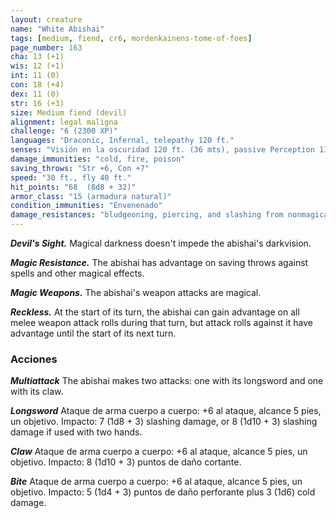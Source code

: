 ```yaml
---
layout: creature
name: "White Abishai"
tags: [medium, fiend, cr6, mordenkainens-tome-of-foes]
page_number: 163
cha: 13 (+1)
wis: 12 (+1)
int: 11 (0)
con: 18 (+4)
dex: 11 (0)
str: 16 (+3)
size: Medium fiend (devil)
alignment: legal maligna
challenge: "6 (2300 XP)"
languages: "Draconic, Infernal, telepathy 120 ft."
senses: "Visión en la oscuridad 120 ft. (36 mts), passive Perception 11"
damage_immunities: "cold, fire, poison"
saving_throws: "Str +6, Con +7"
speed: "30 ft., fly 40 ft."
hit_points: "68  (8d8 + 32)"
armor_class: "15 (armadura natural)"
condition_immunities: "Envenenado"
damage_resistances: "bludgeoning, piercing, and slashing from nonmagical attacks that aren't silvered"
---
```


***Devil's Sight.*** Magical darkness doesn't impede the abishai's darkvision.

***Magic Resistance.*** The abishai has advantage on saving throws against spells and other magical effects.

***Magic Weapons.*** The abishai's weapon attacks are magical.

***Reckless.*** At the start of its turn, the abishai can gain advantage on all melee weapon attack rolls during that turn, but attack rolls against it have advantage until the start of its next turn.

### Acciones

***Multiattack*** The abishai makes two attacks: one with its longsword and one with its claw.

***Longsword*** Ataque de arma cuerpo a cuerpo: +6 al ataque, alcance 5 pies, un objetivo. Impacto: 7 (1d8 + 3) slashing damage, or 8 (1d10 + 3) slashing damage if used with two hands.

***Claw*** Ataque de arma cuerpo a cuerpo: +6 al ataque, alcance 5 pies, un objetivo. Impacto: 8 (1d10 + 3) puntos de daño cortante.

***Bite*** Ataque de arma cuerpo a cuerpo: +6 al ataque, alcance 5 pies, un objetivo. Impacto: 5 (1d4 + 3) puntos de daño perforante plus 3 (1d6) cold damage.